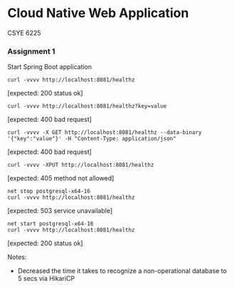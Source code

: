 # Cloud Native Web Application
CSYE 6225

### Assignment 1
Start Spring Boot application  

```
curl -vvvv http://localhost:8081/healthz
```  
[expected: 200 status ok]  

```
curl -vvvv http://localhost:8081/healthz?key=value
```  
[expected: 400 bad request]  

```
curl -vvvv -X GET http://localhost:8081/healthz --data-binary '{"key":"value"}' -H "Content-Type: application/json"
```  
[expected: 400 bad request]

```
curl -vvvv -XPUT http://localhost:8081/healthz
```  
[expected: 405 method not allowed]  

```
net stop postgresql-x64-16
curl -vvvv http://localhost:8081/healthz
```
[expected: 503 service unavailable]  

```
net start postgresql-x64-16
curl -vvvv http://localhost:8081/healthz
```
[expected: 200 status ok]

Notes:
- Decreased the time it takes to recognize a non-operational database to 5 secs via HikariCP